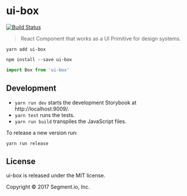 # ui-box

[![Build Status](https://circleci.com/gh/segmentio/ui-box/tree/master.svg?style=svg)](https://circleci.com/gh/segmentio/ui-box/tree/master)

> React Component that works as a UI Primitive for design systems.

```
yarn add ui-box
```

```
npm install --save ui-box
```

```javascript
import Box from 'ui-box'
```

## Development

* `yarn run dev` starts the development Storybook at http://localhost:9009/.
* `yarn test` runs the tests.
* `yarn run build` transpiles the JavaScript files.

To release a new version run:

```
yarn run release
```

## License

ui-box is released under the MIT license.

Copyright © 2017 Segment.io, Inc.
